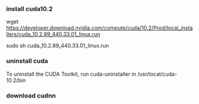 
###  install cuda10.2
wget https://developer.download.nvidia.com/compute/cuda/10.2/Prod/local_installers/cuda_10.2.89_440.33.01_linux.run

sudo sh cuda_10.2.89_440.33.01_linux.run

### uninstall cuda
To uninstall the CUDA Toolkit, run cuda-uninstaller in /usr/local/cuda-10.2/bin

### download cudnn


